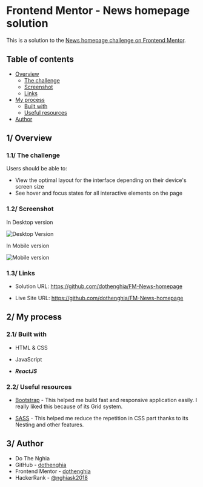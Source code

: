 # Frontend Mentor - News homepage solution

This is a solution to the [News homepage challenge on Frontend Mentor](https://www.frontendmentor.io/challenges/news-homepage-H6SWTa1MFl).

## Table of contents

- [Overview](#overview)
  - [The challenge](#the-challenge)
  - [Screenshot](#screenshot)
  - [Links](#links)
- [My process](#my-process)
  - [Built with](#built-with)
  - [Useful resources](#useful-resources)
- [Author](#author)


## 1/ Overview

### 1.1/ The challenge

Users should be able to:

- View the optimal layout for the interface depending on their device's screen size
- See hover and focus states for all interactive elements on the page

### 1.2/ Screenshot

In Desktop version

![Desktop Version](https://user-images.githubusercontent.com/63101932/214509936-091459cd-60aa-47e8-b68d-2b12cf5dd535.png)

In Mobile version

![Mobile version](https://user-images.githubusercontent.com/63101932/214510572-2c535841-bf16-4103-8ba2-5d38857b579d.png)


### 1.3/ Links

- Solution URL: https://github.com/dothenghia/FM-News-homepage

- Live Site URL: https://github.com/dothenghia/FM-News-homepage

## 2/ My process

### 2.1/ Built with

- HTML & CSS

- JavaScript

- ***ReactJS***


### 2.2/ Useful resources

- [Bootstrap](https://getbootstrap.com/) - This helped me build fast and responsive application easily. I really liked this because of its Grid system.

- [SASS](https://sass-lang.com/) - This helped me reduce the repetition in CSS part thanks to its Nesting and other features.


## 3/ Author

- Do The Nghia
- GitHub - [dothenghia](https://github.com/dothenghia)
- Frontend Mentor - [dothenghia](https://www.frontendmentor.io/profile/dothenghia)
- HackerRank - [@nghiask2018](https://www.hackerrank.com/nghiask2018)